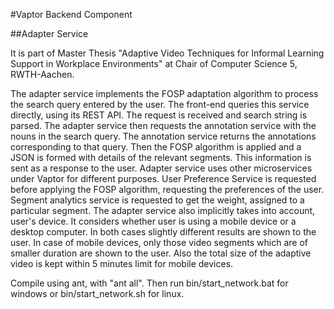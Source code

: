 #Vaptor Backend Component

##Adapter Service

It is part of Master Thesis "Adaptive Video Techniques for Informal Learning Support in Workplace Environments" at Chair of Computer Science 5, RWTH-Aachen.

The adapter service implements the FOSP adaptation algorithm to process the search query entered by the user. The front-end queries this service directly, using its REST API. The request is received and search string is parsed. The adapter service then requests the annotation service with the nouns in the search query. The annotation service returns the annotations corresponding to that query. Then the FOSP algorithm is applied and a JSON is formed with details of the relevant segments. This information is sent as a response to the user. Adapter service uses other microservices under Vaptor for different purposes. User Preference Service is requested before applying the FOSP algorithm, requesting the preferences of the user. Segment analytics service is requested to get the weight, assigned to a particular segment. The adapter service also implicitly takes into account, user's device. It considers whether user is using a mobile device or a desktop computer. In both cases slightly different results are shown to the user. In case of mobile devices, only those video segments which are of smaller duration are shown to the user. Also the total size of the adaptive video is kept within 5 minutes limit for mobile devices. 

Compile using ant, with "ant all". Then run bin/start_network.bat for windows or bin/start_network.sh for linux. 